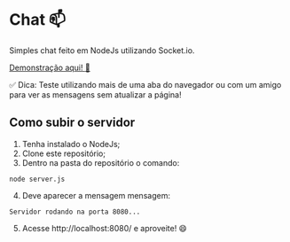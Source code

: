 # Chat :mailbox:

Simples chat feito em NodeJs utilizando Socket.io.

[Demonstração aqui! :speech_balloon:](http://luigihenrick.ddns.net:8080/)

:white_check_mark: Dica: Teste utilizando mais de uma aba do navegador ou com um amigo para ver as mensagens sem atualizar a página!

## Como subir o servidor

1. Tenha instalado o NodeJs;
2. Clone este repositório;
3. Dentro na pasta do repositório o comando: 

```
node server.js
```

4. Deve aparecer a mensagem mensagem:

```
Servidor rodando na porta 8080...
```

5. Acesse http://localhost:8080/ e aproveite! :smile:
